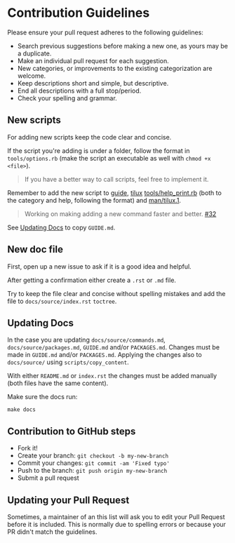 # Contribution Guidelines

Please ensure your pull request adheres to the following guidelines:

- Search previous suggestions before making a new one, as yours may be a duplicate.
- Make an individual pull request for each suggestion.
- New categories, or improvements to the existing categorization are welcome.
- Keep descriptions short and simple, but descriptive.
- End all descriptions with a full stop/period.
- Check your spelling and grammar.

## New scripts

For adding new scripts keep the code clear and concise.

If the script you're adding is under a folder, follow the format in `tools/options.rb`
(make the script an executable as well with `chmod +x <file>`).

> If you have a better way to call scripts, feel free to implement it.

Remember to add the new script to [guide](GUIDE.md),
[tilux](tilux) [tools/help_print.rb](tools/help_print.rb)
(both to the category and help, following the format) and
[man/tilux.1](man/tilux.1).

> Working on making adding a new command faster and better. [#32](https://github.com/endormi/tilux/issues/32)

See [Updating Docs](#updating-docs) to copy `GUIDE.md`.

## New doc file

First, open up a new issue to ask if it is a good idea and helpful.

After getting a confirmation either create a `.rst` or `.md` file.

Try to keep the file clear and concise without spelling mistakes
and add the file to `docs/source/index.rst` `toctree`.

## Updating Docs

In the case you are updating `docs/source/commands.md`, `docs/source/packages.md`,
`GUIDE.md` and/or `PACKAGES.md`.
Changes must be made in `GUIDE.md` and/or `PACKAGES.md`.
Applying the changes also to `docs/source/` using `scripts/copy_content`.

With either `README.md` or `index.rst` the changes
must be added manually (both files have the same content).

Make sure the docs run:

```
make docs
```

## Contribution to GitHub steps

- Fork it!
- Create your branch: `git checkout -b my-new-branch`
- Commit your changes: `git commit -am 'Fixed typo'`
- Push to the branch: `git push origin my-new-branch`
- Submit a pull request

## Updating your Pull Request

Sometimes, a maintainer of an this list
will ask you to edit your Pull Request before it is included.
This is normally due to spelling errors or because your PR didn't match the guidelines.

